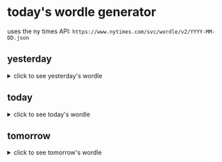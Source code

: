 # today's wordle generator

uses the ny times API: `https://www.nytimes.com/svc/wordle/v2/YYYY-MM-DD.json`

## yesterday

<details>
    <summary>click to see yesterday's wordle</summary>

    loris

</details>

## today

<details>
    <summary>click to see today's wordle</summary>

    sword

</details>

## tomorrow

<details>
    <summary>click to see tomorrow's wordle</summary>

    blank

</details>
